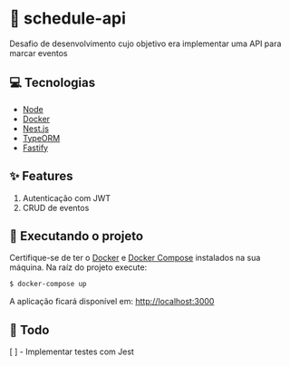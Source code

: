 # :calendar: schedule-api

Desafio de desenvolvimento cujo objetivo era implementar uma API para marcar eventos

## :computer: Tecnologias

- [Node](https://nodejs.org/en/)
- [Docker](https://www.docker.com/)
- [Nest.js](https://nestjs.com/)
- [TypeORM](https://typeorm.io/#/)
- [Fastify](https://www.fastify.io/)

## :sparkles: Features

1. Autenticação com JWT
2. CRUD de eventos

## :wrench: Executando o projeto

Certifique-se de ter o [Docker](https://www.docker.com/) e [Docker Compose](https://docs.docker.com/compose/env-file/) instalados na sua máquina.
Na raíz do projeto execute:

```bash
$ docker-compose up
```

A aplicação ficará disponível em: [http://localhost:3000](http://localhost:3000)

## :pushpin: Todo

[ ] - Implementar testes com Jest
